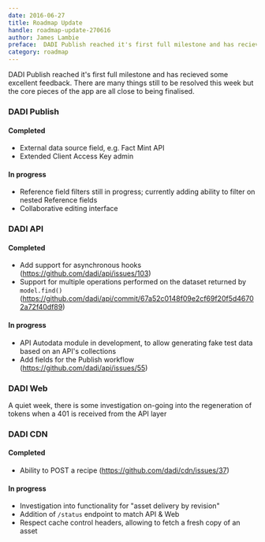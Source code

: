 ```yaml
---
date: 2016-06-27
title: Roadmap Update
handle: roadmap-update-270616
author: James Lambie
preface:  DADI Publish reached it's first full milestone and has recieved some excellent feedback.
category: roadmap
---
```


DADI Publish reached it's first full milestone and has recieved some excellent feedback. There are many things still to be resolved this week but the core pieces of the app are all close to being finalised.

### DADI Publish

#### Completed

* External data source field, e.g. Fact Mint API
* Extended Client Access Key admin

#### In progress

* Reference field filters still in progress; currently adding ability to filter
 on nested Reference fields
* Collaborative editing interface

### DADI API

#### Completed

* Add support for asynchronous hooks (https://github.com/dadi/api/issues/103)
* Support for multiple operations performed on the dataset returned by `model.find()` (https://github.com/dadi/api/commit/67a52c0148f09e2cf69f20f5d46702a72f40df89)

#### In progress

* API Autodata module in development, to allow generating fake test data based on
an API's collections
* Add fields for the Publish workflow (https://github.com/dadi/api/issues/55)

### DADI Web

A quiet week, there is some investigation on-going into the regeneration of tokens
when a 401 is received from the API layer

### DADI CDN

#### Completed

* Ability to POST a recipe (https://github.com/dadi/cdn/issues/37)

#### In progress

* Investigation into functionality for "asset delivery by revision"
* Addition of `/status` endpoint to match API & Web
* Respect cache control headers, allowing to fetch a fresh copy of an asset
